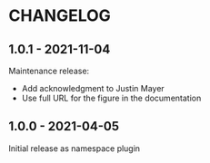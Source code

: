 CHANGELOG
=========

1.0.1 - 2021-11-04
------------------

Maintenance release:
- Add acknowledgment to Justin Mayer
- Use full URL for the figure in the documentation

1.0.0 - 2021-04-05
------------------

Initial release as namespace plugin
